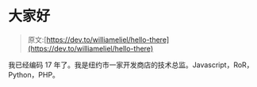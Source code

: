 # 大家好

> 原文:[https://dev.to/williameliel/hello-there](https://dev.to/williameliel/hello-there)

我已经编码 17 年了。我是纽约市一家开发商店的技术总监。Javascript，RoR，Python，PHP。